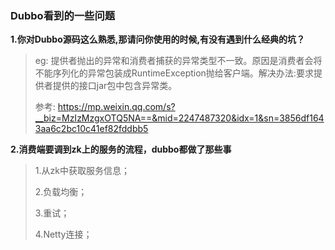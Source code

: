 ### Dubbo看到的一些问题

**1.你对Dubbo源码这么熟悉,那请问你使用的时候,有没有遇到什么经典的坑？**

>eg: 提供者抛出的异常和消费者捕获的异常类型不一致。原因是消费者会将不能序列化的异常包装成RuntimeException抛给客户端。解决办法:要求提供者提供的接口jar包中包含异常类。
>
>参考: <https://mp.weixin.qq.com/s?__biz=MzIzMzgxOTQ5NA==&mid=2247487320&idx=1&sn=3856df1643aa6c2bc10c41ef82fddbb5>

**2.消费端要调到zk上的服务的流程，dubbo都做了那些事**

>1.从zk中获取服务信息；
>
>2.负载均衡；
>
>3.重试；
>
>4.Netty连接；